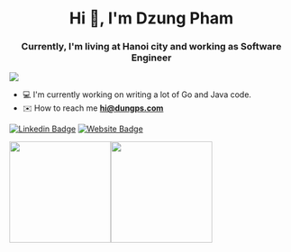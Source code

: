<h1 align="center">Hi 👋, I'm Dzung Pham</h1>
<h3 align="center">Currently, I'm living at Hanoi city and working as Software Engineer</h3>

![](https://komarev.com/ghpvc/?username=dungps)

- 💻 I'm currently working on writing a lot of Go and Java code.
- ✉️ How to reach me **hi@dungps.com**

[![Linkedin Badge](https://img.shields.io/badge/-LinkedIn-0e76a8?style=flat-square&logo=Linkedin&logoColor=white)](https://www.linkedin.com/in/kevinpham93)
[![Website Badge](https://img.shields.io/badge/Website-3b5998?style=flat-square&logo=google-chrome&logoColor=white)](https://www.dungps.com)

<p><img height="180em" src="https://github-readme-stats.vercel.app/api?username=dungps&show_icons=true&hide_border=true&&count_private=true&include_all_commits=true" /><img height="180em" src="https://github-readme-stats.vercel.app/api/top-langs/?username=dungps&show_icons=true&hide_border=true&layout=compact&langs_count=8"/>
</p>
